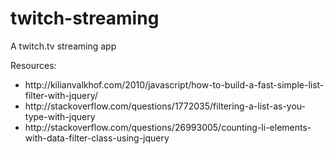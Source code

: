 # twitch-streaming
A twitch.tv streaming app

Resources:
<ul>
    <li>http://kilianvalkhof.com/2010/javascript/how-to-build-a-fast-simple-list-filter-with-jquery/</li>
    <li>http://stackoverflow.com/questions/1772035/filtering-a-list-as-you-type-with-jquery</li>
    <li>http://stackoverflow.com/questions/26993005/counting-li-elements-with-data-filter-class-using-jquery</li>
</ul>
